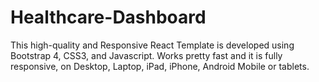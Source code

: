 # Healthcare-Dashboard
This high-quality and Responsive React Template is developed using Bootstrap 4, CSS3, and Javascript. Works pretty fast and it is fully responsive, on Desktop, Laptop, iPad, iPhone, Android Mobile or tablets.
